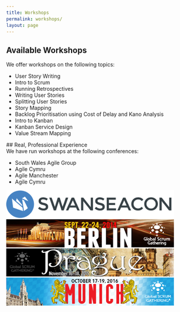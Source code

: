 ```yaml
---
title: Workshops
permalink: workshops/
layout: page
---
```


## Available Workshops
<div class="row">
We offer workshops on the following topics:

- User Story Writing
- Intro to Scrum
- Running Retrospectives
- Writing User Stories
- Splitting User Stories
- Story Mapping
- Backlog Prioritisation using Cost of Delay and Kano Analysis
- Intro to Kanban
- Kanban Service Design
- Value Stream Mapping
</div>
## Real, Professional Experience
<div class="row">
We have run workshops at the following conferences:

- South Wales Agile Group
- Agile Cymru
- Agile Manchester
- Agile Cymru

<img src="/assets/swanseacon.png" width="450" height="75" class="img-responsive img-rounded"/>
<img src="/assets/sgber.jpg" width="450" height="75" class="img-responsive img-rounded"/>
<img src="/assets/sgprg.jpg" width="450" height="75" class="img-responsive img-rounded"/>
<img src="/assets/sgmun.jpg" width="450" height="75" class="img-responsive img-rounded"/>
</div>
